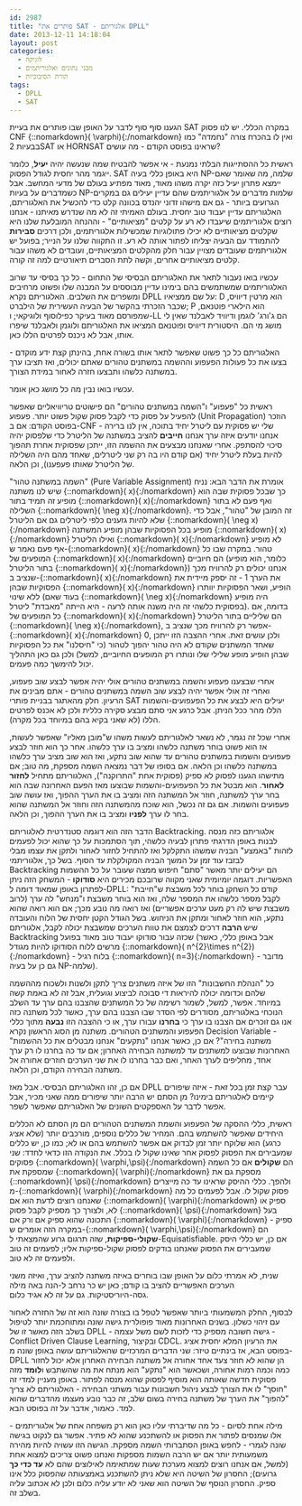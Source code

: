 ```yaml
---
id: 2987
title: "פותרים את SAT - אלגוריתם DPLL"
date: 2013-12-11 14:18:04
layout: post
categories: 
  - לוגיקה
  - מבני נתונים ואלגוריתמים
  - תורת הסיבוכיות
tags: 
  - DPLL
  - SAT
---
```

הגענו סוף סוף לדבר על האופן שבו פותרים את בעיית SAT במקרה הכללי. יש לנו פסוק CNF {::nomarkdown}\( \varphi\){:/nomarkdown} ואין לו בהכרח צורה "נחמדה" כמו בבעיות 2SAT או HORNSAT שראינו בפוסט הקודם - מה עושים?

ראשית כל ההסתייגות הבלתי נמנעת - אי אפשר להבטיח שמה שנעשה יהיה <strong>יעיל</strong>, כלומר ייגמר מהר יחסית לגודל הפסוק. SAT היא באופן כללי בעיה NP-שלמה, מה שאומר שאם יימצא פתרון יעיל כזה יקרה משהו מאוד, מאוד מפתיע בעולם של מדעי המחשב. אבל כשמדברים על בעיות NP-שלמות מדברים על אלגוריתמים שהם עדיין יעילים גם במקרים הגרועים ביותר - גם אם מישהו זדוני יהנדס בכוונה קלט כדי להכשיל את האלגוריתם, האלגוריתם עדיין יעבוד טוב יחסית. בעולם האמיתי זה לא מה שנדרש מאיתנו - אנחנו רוצים אלגוריתמים שיעבדו לא רע על קלטים "מציאותיים" - וההנחה המובלעת שלנו היא שקלטים מציאותיים לא יכילו פתולוגיות שמכשילות אלגוריתמים, ולכן דרכים <strong>סבירות</strong> להתמודד עם הבעיה יצליחו לפתור אותה לא רע. זו התקווה שלנו על הנייר; בפועל יש אלגוריתמים שעובדים מצויין עבור חלק מהקלטים המציאותיים, ועובדים לא משהו עבור קלטים מציאותיים אחרים, וקשה לתת הסברים תיאורטיים למה זה קורה.

עכשיו בואו נעבור לתאר את האלגוריתם הבסיסי של התחום - כל כך בסיסי עד שרוב האלגוריתמים שמשתמשים בהם בימינו עדיין מבוססים על המבנה שלו ופשוט מרחיבים ומשפרים את השלבים. האלגוריתם נקרא DPLL על שם ממציאיו: D הוא מרטין דיוויס, שכבר הזכרתי בהקשר של הבעיה העשירית של הילברט; P הוא הילארי פוטנאם, שמפורסם מאוד בעיקר כפילוסוף ולוגיקאי; ו-LL הם ג'ורג' לוגמן ודיוויד לאבלנד שאין לי מושג מי הם. היסטורית דיוויס ופוטנאם המציאו את האלגוריתם ולוגמן ולאבלנד שיפרו אותו, אבל לא ניכנס לפרטים הללו כאן.

האלגוריתם כל כך פשוט שאפשר לתאר אותו בשורה אחת, בהינתן קצת ידע מוקדם - בצעו את כל פעולות הפעפוע וההשמה במשתנים טהורים שאתם יכולים, ואז תציבו ערך במשתנה כלשהו ותבצעו חזרה לאחור במידת הצורך.

עכשיו בואו נבין מה כל מושג כאן אומר.

ראשית כל "פעפוע" ו"השמה במשתנים טהורים" הם פישוטים טריוויאליים שאפשר להפעיל על פסוק כדי לקבל פסוק שקול פשוט יותר. פעפוע (Unit Propagation) הוזכר בפוסט הקודם: אם ב-CNF שלי יש פסוקית עם ליטרל יחיד בתוכה, אין לנו ברירה - אנחנו יודעים איזה ערך אנחנו <strong>חייבים</strong> להציב במשתנה של הליטרל כדי שלפסוק יהיה סיכוי להסתפק. אחרי שאנחנו מבצעים את ההשמה הזו, ייתכן שפסוקית אחרת תהפוך להיות בעלת ליטרל יחיד (אם קודם היו בה רק שני ליטרלים, שאחד מהם היה השלילה של הליטרל שאותו פעפענו), וכן הלאה.

"השמה במשתנה טהור" (Pure Variable Assignment) אומרת את הדבר הבא: נניח שיש לנו משתנה {::nomarkdown}\( x\){:/nomarkdown} כך שבכל פסוקית שבה הוא מופיע זה תמיד בתור {::nomarkdown}\( x\){:/nomarkdown} ואף פעם לא בתור השלילה {::nomarkdown}\( \neg x\){:/nomarkdown}. זה המובן של "טהור", אבל כדי שלא להיות גזענים כלפי ליטרלים גם אם הליטרל {::nomarkdown}\( \neg x\){:/nomarkdown} מופיע בכל הפסוקיות שבהן מופיע המשתנה {::nomarkdown}\( x\){:/nomarkdown} ואילו הליטרל {::nomarkdown}\( x\){:/nomarkdown} לא מופיע אף פעם נאמר ש-{::nomarkdown}\( x\){:/nomarkdown} טהור. במקרה שבו כל המופעים של {::nomarkdown}\( x\){:/nomarkdown} הם חיוביים (כלומר, הוא מופיע בתור הליטרל {::nomarkdown}\( x\){:/nomarkdown}) אנחנו יכולים רק להרוויח מכך שנציב ב-{::nomarkdown}\( x\){:/nomarkdown} את הערך 1 - זה יספק מיידית את הפסוקיות שבהן {::nomarkdown}\( x\){:/nomarkdown} הופיע, ושאר הפסוקיות יוותרו ללא שינוי (בעוד שאם {::nomarkdown}\( \neg x\){:/nomarkdown} היה מופיע בפסוקית כלשהי זה היה משנה אותה לרעה - היא הייתה "מאבדת" ליטרל). בדומה, אם כל המופעים של {::nomarkdown}\( x\){:/nomarkdown} הם שליליים בתור הליטרל {::nomarkdown}\( \neg x\){:/nomarkdown}, אפשר רק להרוויח מכך שנציב ב-{::nomarkdown}\( x\){:/nomarkdown} 0, ולכן עושים זאת. אחרי ההצבה הזו ייתכן שאחד המשתנים שקודם לא היה טהור יהפוך לטהור (כי "חיסלנו" את כל הפסוקיות שבהן הופיע מופע שלילי שלו ונותרו רק המופעים החיוביים, למשל) ולכן גם כאן התהליך יכול להימשך כמה פעמים.

אחרי שבצענו פעפוע והשמה במשתנים טהורים אולי יהיה אפשר לבצע שוב פעפוע, ואחרי זה אולי אפשר יהיה לבצע שוב השמה במשתנים טהורים - אתם מבינים את הרעיון. חלק מהאתגר בבניית פותרי SAT יעילים היא לבצע את כל הפעפועים-והשמות הללו מהר ככל הניתן. אבל כרגע אני סתם מבצע סקירה כללית ולכן לא אכנס לפרטים הללו (לא שאני בקיא בהם במיוחד בכל מקרה).

אחרי שכל זה נגמר, לא נשאר לאלגוריתם לעשות משהו ש"מובן מאליו" שאפשר לעשות, אז הוא פשוט בוחר משתנה כלשהו ומציב בו ערך כלשהו. אחר כך הוא חוזר לבצע פעפועים והשמות במשתנים טהורים עד שהוא שוב נתקע, ואז הוא שוב מציב ערך כלשהו במשתנה כלשהו וכן הלאה. אם בסופו של דבר נמצאה השמה מספקת, מה טוב; אם מתישהו הגענו לפסוק לא ספיק (פסוקית אחת "התרוקנה"), האלגוריתם מתחיל <strong>לחזור לאחור</strong>. הוא מבטל את כל הפעפועים-והשמות שבוצעו מאז הפעם האחרונה שבה הוא בחר ערך למשתנה, חוזר אל המשתנה הזה ומציב בו את הערך ההפוך, ואז עושה שוב פעפועים והשמות. אם גם זה נכשל, הוא שוכח מהמשתנה הזה וחוזר אל המשתנה שהוא בחר לו ערך <strong>לפניו</strong> ומציב בו את הערך ההפוך, וכן הלאה.

הדבר הזה הוא דוגמה סטנדרטית לאלגוריתם Backtracking. אלגוריתם כזה מנסה לבנות באופן הדרגתי פתרון לבעיה כלשהי, תוך הסתמכות על כך שהוא יכול לפעמים לזהות "באמצע" הבניה שמשהו התקלקל ואז להתחיל לחזור לאחור ולתקן את עצמו מבלי לבזבז עוד זמן על המשך הבניה המקולקלת עד הסוף. בשל כך, אלגוריתמי Backtracking הם יעילים יותר מאשר "סתם" חיפוש ממצה שעובר על כל ההשמות האפשריות. דוגמה יומיומית שאני מקווה שרובכם מכירים היא <strong>סודוקו</strong> - המשחק הזה ניתן לפתרון באופן שמאוד דומה ל-DPLL: קודם כל השחקן בוחר לכל משבצת ש"חייבת" לקבל מספר כלשהו את המספר שלה, ואז הוא בוחר משבצת ו"מנחש" לה ערך (לרוב משבצת שיש לה רק מעט ערכים אפשריים) ואז רואה מה נובע מכך; אם הוא רואה שהוא נתקע, הוא חוזר לאחור ומתקן את הניחוש. בשל הגודל הקטן יחסית של הלוח והעובדה שיש <strong>הרבה</strong> דרכים לצמצם את טווח הערכים שמשבצת יכולה לקבל, אלגוריתם Backtracking שכזה עבור סודוקו יעבוד טוב מאוד בפועל (אבל באופן כללי, כאשר מרשים ללוח הסודוקו להיות מגודל {::nomarkdown}\( n^{2}\times n^{2}\){:/nomarkdown} - בלוח רגיל {::nomarkdown}\( n=3\){:/nomarkdown} - מדובר גם כן על בעיה NP-שלמה).

כל "הנהלת החשבונות" הזו של איזה משתנים צריך לתקן ולשנות ולשכוח מההשמה שלהם וכדומה יכולה להיראות די סבוכה לביצוע וגועלית, אבל זה לא באמת קשה במיוחד. אפשר, למשל, לשמור רשימה של כל המשתנים שהצבנו בהם ערך עד השלב הנוכחי באלגוריתם, מסודרים לפי הסדר שבו הצבנו בהם ערך, כאשר לכל משתנה כזה אנו גם זוכרים אם הצבנו בו ערך כי <strong>בחרנו</strong> עבורו ערך, או כי ההצבה הזו <strong>נבעה</strong> מתוך כללי הפעפוע והמשתנים הטהורים. משתנה מן הסוג הראשון נקרא Decision Variable - "משתנה בחירה"? אם כן, כאשר אנחנו "נתקעים" אנחנו מבטלים את כל ההשמות האחרונות שבוצעו למשתנים עד למשתנה הבחירה האחרון; אם עד כה בחרנו לו רק ערך אחד, מחליפים לערך האחר, ואם כבר בחרנו לו את שני הערכים חוזרים אחורה אל משתנה הבחירה הקודם, וכן הלאה.

אם כן, זהו האלגוריתם הבסיסי. אבל מאז DPLL עבר קצת זמן בכל זאת - איזה שיפורים קיימים לאלגוריתם בימינו? מן הסתם יש הרבה יותר שיפורים ממה שאני מכיר, אבל אפשר לדבר על האספקטים השונים של האלגוריתם שאפשר לשפר.

ראשית, כללי ההסקה של הפעפוע והשמת המשתנים הטהורים הם מן הסתם לא הכללים היחידים שאפשר להשתמש בהם. המחיר של כללים נוספים, מורכבים יותר (שלא אציג כרגע) הוא שלוקח יותר זמן לבדוק אם אפשר להשתמש בהם או לא; כמו כן, יש כללים שמעבירים את הפסוק לפסוק אחר שאינו שקול לו בכלל. את הנקודה הזו כדאי לחדד: שני פסוקים {::nomarkdown}\( \varphi,\psi\){:/nomarkdown} הם <strong>שקולים</strong> אם כל השמה שמספקת את {::nomarkdown}\( \varphi\){:/nomarkdown} מספקת גם את {::nomarkdown}\( \psi\){:/nomarkdown} ולהפך. כללי ההיסק שראינו עד כה מייצרים מ-{::nomarkdown}\( \varphi\){:/nomarkdown} פסוק שקול לו. אבל לפעמים כל מה שאנחנו רוצים לדעת הוא אם {::nomarkdown}\( \varphi\){:/nomarkdown} ספיק או לא, ולצורך כך מספיק לקבל פסוק {::nomarkdown}\( \psi\){:/nomarkdown} בעל התכונה שהוא ספיק אם ורק אם {::nomarkdown}\( \varphi\){:/nomarkdown} ספיק - במקרה הזה אומרים ש-{::nomarkdown}\( \varphi,\psi\){:/nomarkdown} הם <strong>שקולי-ספיקות</strong>, שזה תרגום גרוע שהמצאתי ל-Equisatisfiable. אם כן, יש כללי היסק שמעבירים את הפסוק שאנחנו בודקים לפסוק שקול-ספיקות אליו; לפעמים זה טוב ולפעמים זה לא טוב.

שנית, לא אמרתי כלום על האופן שבו בוחרים באיזה משתנה להציב ערך, ואיזה משני הערכים האפשריים להציב בו קודם; כאן יש כר נרחב ל-הנה באה מילה גסה-היוריסטיקות. גם על זה לא אגיד כלום.

לבסוף, החלק המשמעותי ביותר שאפשר לטפל בו בצורה שונה הוא זה של החזרה לאחור עם זיהוי כשלון. בשנים האחרונות מאוד פופולרית גישה שונה ומתוחכמת יותר לטיפול בשלב הזה מאשר זו של DPLL - גישה חשובה מספיק כדי לזכות לשם משל עצמה - Conflict Driven Clause Learning, ובקיצור CDCL. את הרעיון המלא יחסית אציג בפוסט הבא, אז בינתיים טיזר: שני הדברים המרכזיים שהאלגוריתם עושה באופן שונה מ-DPLL הן שהוא לא חוזר צעד אחד אחורה אל משתנה הבחירה האחרון אלא יכול לחזור כמה וכמה רמות אחורה, ושכאשר הוא "נתקע" הוא מנתח את מה שהשתבש ו<strong>לומד</strong> מזה פסוקית חדשה שאותה הוא מוסיף לפסוק שהוא מנסה לפתור. באופן מעניין למדי זה "חוסך" לו את הצורך לבצע ניהול חשבונות עבור משתני הבחירה - האלגוריתם לא צריך "להפוך" את הערך של משתנה בחירה בשום שלב, זה כבר נובע מעצמו מהדברים שהוא למד. כאמור, אדבר על זה בפוסט הבא.

מילה אחת לסיום - כל מה שדיברתי עליו כאן הוא רק משפחה אחת של אלגוריתמים - אלו שמנסים לפתור את הפסוק או להשתכנע שהוא לא פתיר. אפשר גם לנקוט בגישה שונה לגמרי - לחפש באופן הסתברותי השמה מספקת. הגישה הזו עשויה להיות מהירה משמעותית יותר אם יש הרבה השמות מספקות ואנחנו פשוט צריכים למצוא אחת (למשל, אם אנחנו רוצים למצוא מערכת שעות שמתאימה לאילוצים שהם לא <strong>עד כדי כך</strong> גרועים); החסרון של השיטה היא שלא ניתן להשתכנע באמצעותה שהפסוק כלל אינו ספיק. החסרון הנוסף של השיטה הוא שאני לא יודע עליה כלום ולכן לא אכתוב עליה בשלב זה.
